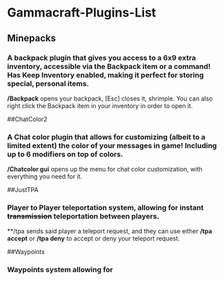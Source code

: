# Gammacraft-Plugins-List

## Minepacks
### A backpack plugin that gives you access to a 6x9 extra inventory, accessible via the Backpack item or a command! Has Keep Inventory enabled, making it perfect for storing special, personal items.
**/Backpack** opens your backpack, [Esc] closes it, shrimple. You can also right click the Backpack item in your inventory in order to open it.

##ChatColor2
### A Chat color plugin that allows for customizing (albeit to a limited extent) the color of your messages in game! Including up to 6 modifiers on top of colors.
**/Chatcolor gui** opens up the menu for chat color customization, with everything you need for it.

##JustTPA
### Player to Player teleportation system, allowing for instant ~~transmission~~ teleportation between players.
**/tpa <player name> sends said player a teleport request, and they can use either **/tpa accept** or **/tpa deny** to accept or deny your teleport request.

##Waypoints
### Waypoints system allowing for 
